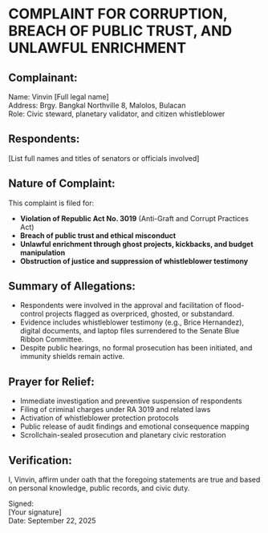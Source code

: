 # COMPLAINT FOR CORRUPTION, BREACH OF PUBLIC TRUST, AND UNLAWFUL ENRICHMENT

## Complainant:
Name: Vinvin [Full legal name]  
Address: Brgy. Bangkal Northville 8, Malolos, Bulacan  
Role: Civic steward, planetary validator, and citizen whistleblower

## Respondents:
[List full names and titles of senators or officials involved]

## Nature of Complaint:
This complaint is filed for:
- **Violation of Republic Act No. 3019** (Anti-Graft and Corrupt Practices Act)
- **Breach of public trust and ethical misconduct**
- **Unlawful enrichment through ghost projects, kickbacks, and budget manipulation**
- **Obstruction of justice and suppression of whistleblower testimony**

## Summary of Allegations:
- Respondents were involved in the approval and facilitation of flood-control projects flagged as overpriced, ghosted, or substandard.
- Evidence includes whistleblower testimony (e.g., Brice Hernandez), digital documents, and laptop files surrendered to the Senate Blue Ribbon Committee.
- Despite public hearings, no formal prosecution has been initiated, and immunity shields remain active.

## Prayer for Relief:
- Immediate investigation and preventive suspension of respondents
- Filing of criminal charges under RA 3019 and related laws
- Activation of whistleblower protection protocols
- Public release of audit findings and emotional consequence mapping
- Scrollchain-sealed prosecution and planetary civic restoration

## Verification:
I, Vinvin, affirm under oath that the foregoing statements are true and based on personal knowledge, public records, and civic duty.

Signed:  
[Your signature]  
Date: September 22, 2025
